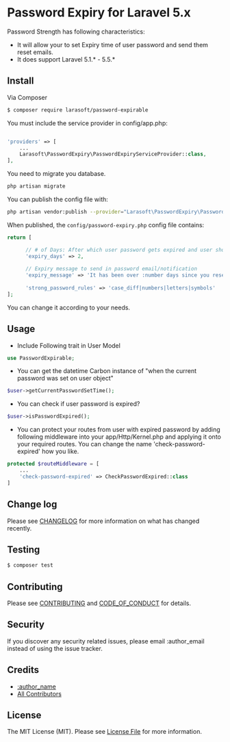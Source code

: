 # Password Expiry for Laravel 5.x

Password Strength has following characteristics:
- It will allow your to set Expiry time of user password and send them reset emails.
- It does support Laravel 5.1.* - 5.5.*

## Install

Via Composer

``` bash
$ composer require larasoft/password-expirable
```

You must include the service provider in config/app.php:

```php

'providers' => [
    ...
    Larasoft\PasswordExpiry\PasswordExpiryServiceProvider::class,
],
```

You need to migrate you database.

```bash
php artisan migrate
```

You can publish the config file with:

```bash
php artisan vendor:publish --provider="Larasoft\PasswordExpiry\PasswordExpiryServiceProvider" --tag="config"
```

When published, the `config/password-expiry.php` config file contains:

```php
return [

      // # of Days: After which user password gets expired and user should receive password reset email/notification
      'expiry_days' => 2,
  
      // Expiry message to send in password email/notification
      'expiry_message' => 'It has been over :number days since you reset your password. Please update it now.',
  
      'strong_password_rules' => 'case_diff|numbers|letters|symbols'
];
```

You can change it according to your needs. 

## Usage

* Include Following trait in User Model 
``` php
use PasswordExpirable;
```


* You can get the datetime Carbon instance of "when the current password was set on user object"
``` php
$user->getCurrentPasswordSetTime();
```


* You can check if user password is expired?
``` php 
$user->isPasswordExpired();
```

* You can protect your routes from user with expired password 
by adding following middleware into your app/Http/Kernel.php and
applying it onto your required routes. You can change the name 'check-password-expired' how you like.
``` php 
protected $routeMiddleware = [
    ...
    'check-password-expired' => CheckPasswordExpired::class
]
```

## Change log

Please see [CHANGELOG](CHANGELOG.md) for more information on what has changed recently.

## Testing

``` bash
$ composer test
```

## Contributing

Please see [CONTRIBUTING](CONTRIBUTING.md) and [CODE_OF_CONDUCT](CODE_OF_CONDUCT.md) for details.

## Security

If you discover any security related issues, please email :author_email instead of using the issue tracker.

## Credits

- [:author_name][link-author]
- [All Contributors][link-contributors]

## License

The MIT License (MIT). Please see [License File](LICENSE.md) for more information.

[ico-version]: https://img.shields.io/packagist/v/:vendor/:package_name.svg?style=flat-square
[ico-license]: https://img.shields.io/badge/license-MIT-brightgreen.svg?style=flat-square
[ico-travis]: https://img.shields.io/travis/:vendor/:package_name/master.svg?style=flat-square
[ico-scrutinizer]: https://img.shields.io/scrutinizer/coverage/g/:vendor/:package_name.svg?style=flat-square
[ico-code-quality]: https://img.shields.io/scrutinizer/g/:vendor/:package_name.svg?style=flat-square
[ico-downloads]: https://img.shields.io/packagist/dt/:vendor/:package_name.svg?style=flat-square

[link-packagist]: https://packagist.org/packages/:vendor/:package_name
[link-travis]: https://travis-ci.org/:vendor/:package_name
[link-scrutinizer]: https://scrutinizer-ci.com/g/:vendor/:package_name/code-structure
[link-code-quality]: https://scrutinizer-ci.com/g/:vendor/:package_name
[link-downloads]: https://packagist.org/packages/:vendor/:package_name
[link-author]: https://github.com/:author_username
[link-contributors]: ../../contributors
